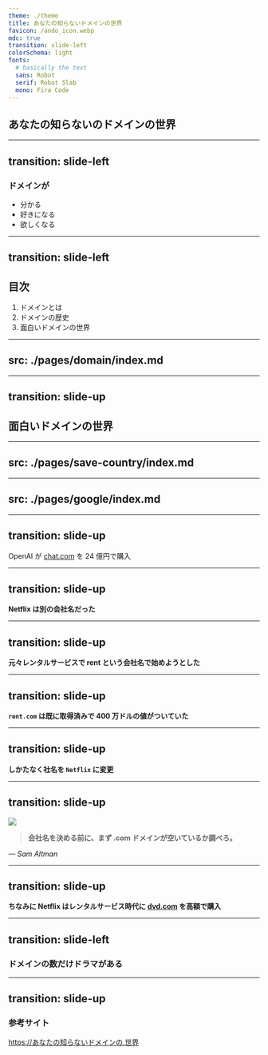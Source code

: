 ```yaml
---
theme: ./theme
title: あなたの知らないドメインの世界
favicon: /ando_icon.webp
mdc: true
transition: slide-left
colorSchema: light
fonts:
  # basically the text
  sans: Robot
  serif: Robot Slab
  mono: Fira Code
---
```


## あなたの知らないのドメインの世界

---
transition: slide-left
---


### ドメインが

- 分かる
- 好きになる
- 欲しくなる


---
transition: slide-left
---

## 目次

1. ドメインとは
2. ドメインの歴史
3. 面白いドメインの世界


---
src: ./pages/domain/index.md
---

---
transition: slide-up
---

## 面白いドメインの世界

---
src: ./pages/save-country/index.md
---

---
src: ./pages/google/index.md
---

---
transition: slide-up
---

<div className="font-semibold">OpenAI が <a href="https://chat.com">chat.com</a> を 24 億円で購入</div>

<Tweet className="w-[550px] mt-6" id="1854307883304792294"/>


---
transition: slide-up
---

**Netflix は別の会社名だった**

---
transition: slide-up
---

**元々レンタルサービスで rent という会社名で始めようとした**


---
transition: slide-up
---

**`rent.com` は既に取得済みで 400 万ドルの値がついていた**

---
transition: slide-up
---

**しかたなく社名を `Netflix` に変更**


---
transition: slide-up
---

<img
  src="https://encrypted-tbn0.gstatic.com/licensed-image?q=tbn:ANd9GcSsz4bZp8s7ZIUayzz7FIOsBwX50pgJwQI6nEeSmPLibqooUmgjZ8wWjPmhDOZw68sJEwPXkXw0buZgpbY"
  className="w-[320px] h-[320px] mx-auto object-cover mb-10 rounded-full"
/>

> **会社名を決める前に、まず .com ドメインが空いているか調べろ。**

_— Sam Altman_

---
transition: slide-up
---

**ちなみに Netflix はレンタルサービス時代に <a href="https://dvd.com">dvd.com</a> を高額で購入**

---
transition: slide-left
---

### ドメインの数だけドラマがある

---
transition: slide-up
---

### 参考サイト

https://あなたの知らないドメインの.世界
